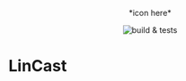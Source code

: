 <p align="center">
  *icon here*
</p>

<p align="center">
  <img src="https://github.com/LinCast-Team/LinCast/workflows/build%20&%20tests/badge.svg" alt="build & tests">
</p>

# LinCast
